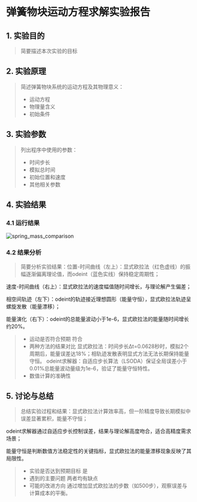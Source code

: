 # 弹簧物块运动方程求解实验报告

## 1. 实验目的

> 简要描述本次实验的目标

## 2. 实验原理

> 简述弹簧物块系统的运动方程及其物理意义：
> - 运动方程
> - 物理量含义
> - 初始条件

## 3. 实验参数

> 列出程序中使用的参数：
> - 时间步长
> - 模拟总时间
> - 初始位置和速度
> - 其他相关参数

## 4. 实验结果

### 4.1 运行结果

![spring_mass_comparison](https://github.com/user-attachments/assets/8a7d5a82-7b31-4759-ad22-5c8eb1e29d1a)


### 4.2 结果分析

> 简要分析实验结果：位置-时间曲线（左上）：显式欧拉法（红色虚线）的振幅逐渐偏离理论值，而odeint（蓝色实线）保持稳定周期性；

速度-时间曲线（右上）：显式欧拉法的速度幅值随时间增长，与理论解产生偏差；

相空间轨迹（左下）：odeint的轨迹接近理想圆形（能量守恒），显式欧拉法轨迹呈螺旋发散（能量漂移）；

能量演化（右下）：odeint的总能量波动小于1e-6，显式欧拉法的能量随时间增长约20%。
> - 运动是否符合预期 符合
> - 两种方法的结果对比 显式欧拉法：时间步长Δt=0.0628秒时，模拟2个周期后，能量误差达18%；相轨迹发散表明显式方法无法长期保持能量守恒。
odeint求解器：自适应步长算法（LSODA）保证全局误差小于0.01%总能量波动量级为1e-6，验证了能量守恒特性。
> - 数值计算的准确性

## 5. 讨论与总结

> 总结实验过程和结果：显式欧拉法计算效率高，但一阶精度导致长期模拟中误差显著累积，能量不守恒；

odeint求解器通过自适应步长控制误差，结果与理论解高度吻合，适合高精度需求场景；

能量守恒是判断数值方法稳定性的关键指标，显式欧拉法的能量漂移现象反映了其局限性。
> - 实验是否达到预期目标 是
> - 遇到的主要问题 两者均有缺点
> - 可能的改进方向 通过增加显式欧拉法的步数（如500步），观察误差与计算成本的平衡。



